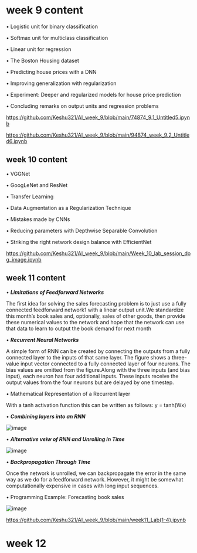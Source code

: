 # week 9 content 

• Logistic unit for binary classification

• Softmax unit for multiclass classification

• Linear unit for regression

• The Boston Housing dataset

• Predicting house prices with a DNN

• Improving generalization with regularization

• Experiment: Deeper and regularized models for house
price prediction

• Concluding remarks on output units and regression
problems

https://github.com/Keshu321/AI_week_9/blob/main/74874_9.1_Untitled5.ipynb

https://github.com/Keshu321/AI_week_9/blob/main/94874_week_9.2_Untitled6.ipynb

## week 10 content 

• VGGNet

• GoogLeNet and ResNet

• Transfer Learning

• Data Augmentation as a Regularization Technique

• Mistakes made by CNNs

• Reducing parameters with Depthwise Separable Convolution

• Striking the right network design balance with EfficientNet

https://github.com/Keshu321/AI_week_9/blob/main/Week_10_lab_session_dog_image.ipynb

## week 11 content 

• ***Limitations of Feedforward Networks***

The first idea for solving the sales forecasting problem is to just use a fully
connected feedforward network1 with a linear output unit.We standardize this
month’s book sales and, optionally, sales of other goods, then provide these
numerical values to the network and hope that the network can use that data to
learn to output the book demand for next month

• ***Recurrent Neural Networks***

A simple form of RNN can be created by connecting the outputs from a fully
connected layer to the inputs of that same layer. The
figure shows a three-value input vector connected to a fully connected layer of
four neurons. The bias values are omitted from the figure.Along with the three
inputs (and bias input), each neuron has four additional inputs. These inputs
receive the output values from the four neurons but are delayed by one
timestep.


• Mathematical Representation of a Recurrent layer

With a tanh activation function this can be written as follows:
y = tanh(Wx)

• ***Combining layers into an RNN***

![image](https://user-images.githubusercontent.com/92859942/200756273-23a25f26-412d-46ca-862b-4344ff66cb97.png)


• ***Alternative veiw of RNN and Unrolling in Time***

![image](https://user-images.githubusercontent.com/92859942/200756389-cb0027a6-ea7f-446f-bb06-386166798eab.png)


• ***Backpropagation Through Time***

Once the network is unrolled, we can backpropagate the error in the
same way as we do for a feedforward network. However, it might be
somewhat computationally expensive in cases with long input sequences.

• Programming Example: Forecasting book sales

![image](https://user-images.githubusercontent.com/92859942/200756155-7e2dc181-e34a-4bce-bcd9-0cd9164a8aae.png)


https://github.com/Keshu321/AI_week_9/blob/main/week11_Lab(1-4).ipynb

# week 12 




